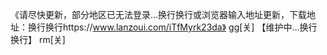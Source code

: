 《请尽快更新，部分地区已无法登录...换行换行或浏览器输入地址更新，下载地址：换行换行https://www.lanzoui.com/iTfMyrk23da》 gg[关]
【维护中...换行换行】 rm[关]
